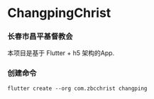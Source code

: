 # ChangpingChrist
### 长春市昌平基督教会

本项目是基于 Flutter + h5 架构的App.

### 创建命令

```
flutter create --org com.zbcchrist changping
```












